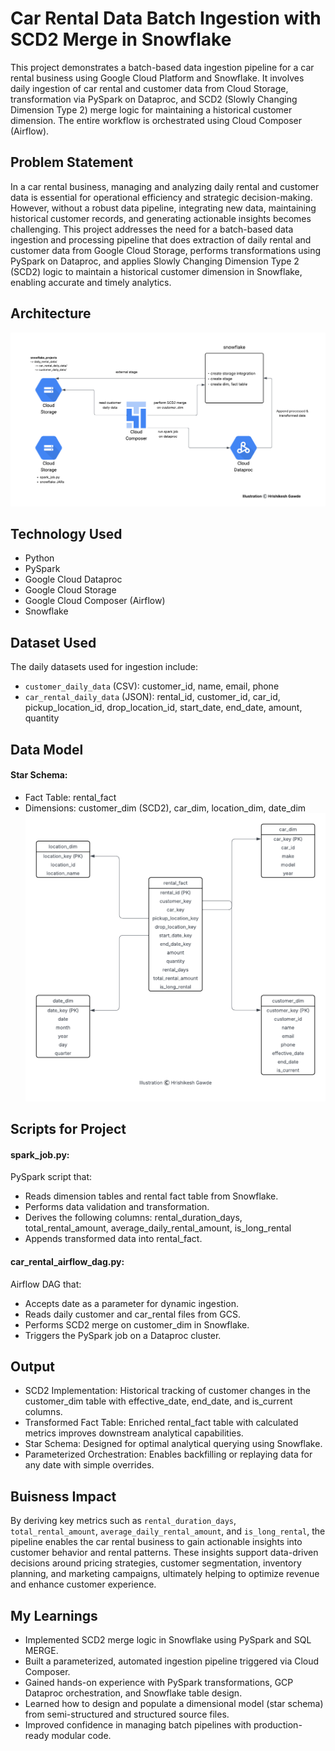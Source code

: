 # Car Rental Data Batch Ingestion with SCD2 Merge in Snowflake
This project demonstrates a batch-based data ingestion pipeline for a car rental business using Google Cloud Platform and Snowflake. It involves daily ingestion of car rental and customer data from Cloud Storage, transformation via PySpark on Dataproc, and SCD2 (Slowly Changing Dimension Type 2) merge logic for maintaining a historical customer dimension. The entire workflow is orchestrated using Cloud Composer (Airflow).

## Problem Statement
In a car rental business, managing and analyzing daily rental and customer data is essential for operational efficiency and strategic decision-making. However, without a robust data pipeline, integrating new data, maintaining historical customer records, and generating actionable insights becomes challenging. This project addresses the need for a batch-based data ingestion and processing pipeline that does extraction of daily rental and customer data from Google Cloud Storage, performs transformations using PySpark on Dataproc, and applies Slowly Changing Dimension Type 2 (SCD2) logic to maintain a historical customer dimension in Snowflake, enabling accurate and timely analytics.

## Architecture
![Project Architecture](Car_Rental_Data_Batch_Ingestion_with_SCD2_Merge.png)

## Technology Used
- Python
- PySpark
- Google Cloud Dataproc
- Google Cloud Storage
- Google Cloud Composer (Airflow)
- Snowflake

## Dataset Used
The daily datasets used for ingestion include:
- `customer_daily_data` (CSV): customer_id, name, email, phone
- `car_rental_daily_data` (JSON): rental_id, customer_id, car_id, pickup_location_id, drop_location_id, start_date, end_date, amount, quantity

## Data Model
#### Star Schema:
- Fact Table: rental_fact
- Dimensions: customer_dim (SCD2), car_dim, location_dim, date_dim
![Data Model](Car_Rental_Data_Model.png)


## Scripts for Project
#### spark_job.py: 
PySpark script that:
- Reads dimension tables and rental fact table from Snowflake.
- Performs data validation and transformation.
- Derives the following columns: rental_duration_days, total_rental_amount, average_daily_rental_amount, is_long_rental
- Appends transformed data into rental_fact.

#### car_rental_airflow_dag.py: 
Airflow DAG that:
- Accepts date as a parameter for dynamic ingestion.
- Reads daily customer and car_rental files from GCS.
- Performs SCD2 merge on customer_dim in Snowflake.
- Triggers the PySpark job on a Dataproc cluster.

## Output
- SCD2 Implementation: Historical tracking of customer changes in the customer_dim table with effective_date, end_date, and is_current columns.
- Transformed Fact Table: Enriched rental_fact table with calculated metrics improves downstream analytical capabilities.
- Star Schema: Designed for optimal analytical querying using Snowflake.
- Parameterized Orchestration: Enables backfilling or replaying data for any date with simple overrides.

## Buisness Impact
By deriving key metrics such as `rental_duration_days`, `total_rental_amount`, `average_daily_rental_amount`, and `is_long_rental`, the pipeline enables the car rental business to gain actionable insights into customer behavior and rental patterns. These insights support data-driven decisions around pricing strategies, customer segmentation, inventory planning, and marketing campaigns, ultimately helping to optimize revenue and enhance customer experience.

## My Learnings
- Implemented SCD2 merge logic in Snowflake using PySpark and SQL MERGE.
- Built a parameterized, automated ingestion pipeline triggered via Cloud Composer.
- Gained hands-on experience with PySpark transformations, GCP Dataproc orchestration, and Snowflake table design.
- Learned how to design and populate a dimensional model (star schema) from semi-structured and structured source files.
- Improved confidence in managing batch pipelines with production-ready modular code.









  
